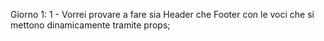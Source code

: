 Giorno 1:
    1 - Vorrei provare a fare sia Header che Footer con le voci che si mettono dinamicamente tramite props;